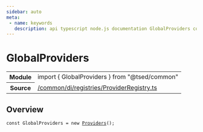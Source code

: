 ```yaml
---
sidebar: auto
meta:
 - name: keywords
   description: api typescript node.js documentation GlobalProviders const
---
```

# GlobalProviders <Badge text="Constant" type="const"/>
<!-- Summary -->
<section class="symbol-info"><table class="is-full-width"><tbody><tr><th>Module</th><td><div class="lang-typescript"><span class="token keyword">import</span> { GlobalProviders }&nbsp;<span class="token keyword">from</span>&nbsp;<span class="token string">"@tsed/common"</span></div></td></tr><tr><th>Source</th><td><a href="https://github.com/Romakita/ts-express-decorators/blob/v4.30.2/src//common/di/registries/ProviderRegistry.ts#L0-L0">/common/di/registries/ProviderRegistry.ts</a></td></tr></tbody></table></section>

<!-- Overview -->
## Overview


<pre><code class="typescript-lang "><span class="token keyword">const</span> GlobalProviders<span class="token punctuation"> = </span>new <span class="token function"><a href="/api/common/di/class/Providers.html"><span class="token">Providers</span></a></span><span class="token punctuation">(</span><span class="token punctuation">)</span><span class="token punctuation">;</span></code></pre>